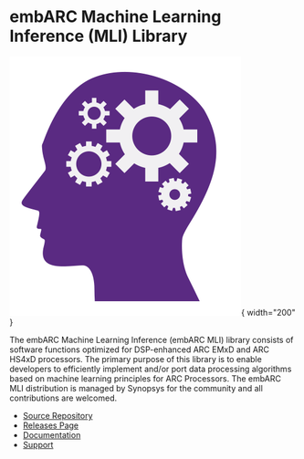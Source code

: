 # embARC Machine Learning Inference (MLI) Library

![Logo MLI](images/logo-mli.png){ width="200" }

The embARC Machine Learning Inference (embARC MLI) library consists of software
functions optimized for DSP-enhanced ARC EMxD and ARC HS4xD processors.
The primary purpose of this library is to enable developers to efficiently
implement and/or port data processing algorithms based on machine learning
principles for ARC Processors. The embARC MLI distribution is managed by
Synopsys for the community and all contributions are welcomed.

* [Source Repository](https://github.com/foss-for-synopsys-dwc-arc-processors/embarc_mli)
* [Releases Page](https://github.com/foss-for-synopsys-dwc-arc-processors/embarc_mli)
* [Documentation](https://foss-for-synopsys-dwc-arc-processors.github.io/embarc_mli)
* [Support](https://github.com/foss-for-synopsys-dwc-arc-processors/embarc_mli/issues)
